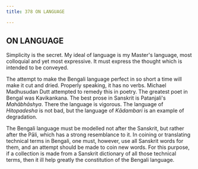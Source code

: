```yaml
---
title: 378 ON LANGUAGE

---
```

  

## ON LANGUAGE

Simplicity is the secret. My ideal of language is my Master's language,
most colloquial and yet most expressive. It must express the thought
which is intended to be conveyed.

The attempt to make the Bengali language perfect in so short a time will
make it cut and dried. Properly speaking, it has no verbs. Michael
Madhusudan Dutt attempted to remedy this in poetry. The greatest poet in
Bengal was Kavikankana. The best prose in Sanskrit is Patanjali's
*Mahābhāshya*. There the language is vigorous. The language of
*Hitopadesha* is not bad, but the language of *Kādambari* is an example
of degradation.

The Bengali language must be modelled not after the Sanskrit, but rather
after the Pāli, which has a strong resemblance to it. In coining or
translating technical terms in Bengali, one must, however, use all
Sanskrit words for them, and an attempt should be made to coin new
words. For this purpose, if a collection is made from a Sanskrit
dictionary of all those technical terms, then it ill help greatly the
constitution of the Bengali language.